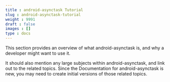 ```yaml
---
title : android-asynctask Tutorial
slug : android-asynctask-tutorial
weight : 9991
draft : false
images : []
type : docs
---
```


This section provides an overview of what android-asynctask is, and why a developer might want to use it.

It should also mention any large subjects within android-asynctask, and link out to the related topics.  Since the Documentation for android-asynctask is new, you may need to create initial versions of those related topics.

